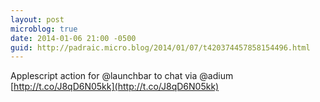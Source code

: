 ```yaml
---
layout: post
microblog: true
date: 2014-01-06 21:00 -0500
guid: http://padraic.micro.blog/2014/01/07/t420374457858154496.html
---
```

Applescript action for @launchbar to chat via @adium [http://t.co/J8qD6N05kk](http://t.co/J8qD6N05kk)
